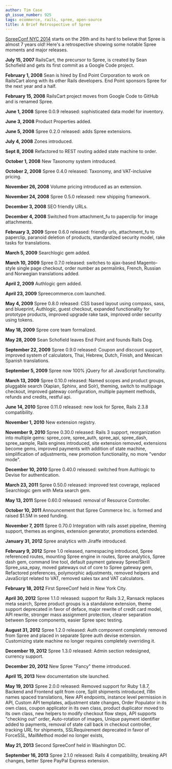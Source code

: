 ```yaml
---
author: Tim Case
gh_issue_number: 925
tags: ecommerce, rails, spree, open-source
title: A Brief Retrospective of Spree
---
```


[SpreeConf NYC 2014](http://spreeconf.com/) starts on the 26th and its hard to believe that Spree is almost 7 years old! Here's a retrospective showing some notable Spree moments and major releases.

**July 15, 2007** RailsCart, the precursor to Spree, is created by Sean Schofield and gets its first commit as a Google Code project.

**February 1, 2008** Sean is hired by End Point Corporation to work on RailsCart along with its other Rails developers. End Point sponsors Spree for the next year and a half.

**February 15, 2008** RailsCart project moves from Google Code to GitHub and is renamed Spree.

**June 1, 2008** Spree 0.0.9 released: sophisticated data model for inventory.

**June 3, 2008** Product Properties added.

**June 5, 2008** Spree 0.2.0 released: adds Spree extensions.

**July 4, 2008** Zones introduced.

**Sept 8, 2008** Refactored to REST routing added state machine to order.

**October 1, 2008** New Taxonomy system introduced.

**October 2, 2008** Spree 0.4.0 released: Taxonomy, and VAT-inclusive pricing.

**November 26, 2008** Volume pricing introduced as an extension.

**November 24, 2008** Spree 0.5.0 released: new shipping framework.

**December 3, 2008** SEO friendly URLs.

**December 4, 2008** Switched from attachment_fu to paperclip for image attachments.

**February 3, 2009** Spree 0.6.0 released: friendly urls, attachment_fu to paperclip, paranoid deletion of products, standardized security model, rake tasks for translations.

**March 5, 2009** Searchlogic gem added.

**March 10, 2009** Spree 0.7.0 released: switches to ajax-based Magento-style single page checkout, order number as permalinks, French, Russian and Norwegian translations added.

**April 2, 2009** Authlogic gem added.

**April 23, 2009** Spreecommerce.com launched.

**May 4, 2009** Spree 0.8.0 released: CSS based layout using compass, sass, and blueprint, Authlogic, guest checkout, expanded functionality for prototype products, improved upgrade rake task, improved order security using tokens.

**May 18, 2009** Spree core team formalized.

**May 28, 2009** Sean Schofield leaves End Point and founds Rails Dog.

**September 22, 2009** Spree 0.9.0 released: Coupon and discount support, improved system of calculators, Thai, Hebrew, Dutch, Finish, and Mexican Spanish translations.

**September 5, 2009** Spree now 100% jQuery for all JavaScript functionality.

**March 13, 2009** Spree 0.10.0 released: Named scopes and product groups, pluggable search (Xapian, Sphinx, and Solr), theming, switch to multipage checkout, improved gateway configuration, multiple payment methods, refunds and credits, restful api.

**June 14, 2010** Spree 0.11.0 released: new look for Spree, Rails 2.3.8 compatibility.

**November 1, 2010** New extension registry.

**November 9, 2010** Spree 0.30.0 released: Rails 3 support, reorganization into multiple gems: spree_core, spree_auth, spree_api, spree_dash, spree_sample, Rails engines introduced, site extension removed, extensions become gems, improved payments with addition of state machine, simplification of adjustments, new promotion functionality, no more "vendor mode".

**December 10, 2010** Spree 0.40.0 released: switched from Authlogic to Devise for authentication.

**March 23, 2011** Spree 0.50.0 released: improved test coverage, replaced Searchlogic gem with Meta search gem.

**May 13, 2011** Spree 0.60.0 released: removal of Resource Controller.

**October 10, 2011** Announcement that Spree Commerce Inc. is formed and raised $1.5M in seed funding.

**November 7, 2011** Spree 0.70.0 Integration with rails asset pipeline, theming support, themes as engines, extension generator, promotions extended.

**January 31, 2012** Spree analytics with Jiraffe introduced.

**February 9, 2012** Spree 1.0 released, namespacing introduced, Spree referenced routes, mounting Spree engine in routes, Spree analytics, Spree dash gem, command line tool, default payment gateway Spree/Skrill Spree_usa_epay, moved gateways out of core to Spree gateway gem, Refactored preferences, polymorphic adjustments, removed helpers and JavaScript related to VAT, removed sales tax and VAT calculators.

**February 18, 2012** First SpreeConf held in New York City.

**April 30, 2012** Spree 1.1.0 released: support for Rails 3.2, Ransack replaces meta search, Spree product groups is a standalone extension, theme support deprecated in favor of deface, major rewrite of credit card model, API rewrite, stronger mass assignment protection, clearer separation between Spree components, easier Spree spec testing.

**August 31, 2012** Spree 1.2.0 released: Auth component completely removed from Spree and placed in separate Spree auth devise extension.  Customizing state machine no longer requires completely overriding it.

**December 19, 2012** Spree 1.3.0 released: Admin section redesigned, currency support.

**December 20, 2012** New Spree "Fancy" theme introduced.

**April 15, 2013** New documentation site launched.

**May 19, 2013** Spree 2.0.0 released: Removed support for Ruby 1.8.7, Backend and Frontend split from core, Split shipments introduced,  I18n names spaced translations, New API endpoints, instance level permission in API, Custom API templates, adjustment state changes, Order Populator in its own class, coupon applicator in its own class, product duplicator moved to its own class, new helpers to modify checkout flow steps, API supports "checking out" order, Auto-rotation of images, Unique payment identifier added to payments, removal of state call back in checkout controller, tracking URL for shipments, SSLRequirement deprecated in favor of ForceSSL, MailMethod model no longer exists,

**May 21, 2013** Second SpreeConf held in Washington DC.

**September 16, 2013** Spree 2.1.0 released: Rails 4 compatibility, breaking API changes, better Spree PayPal Express extension.
